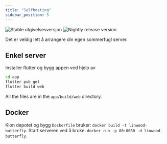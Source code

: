 ```yaml
---
title: "Selfhosting"
sidebar_position: 5
---
```


![Stable utgivelsesversjon](https://img.shields.io/badge/dynamic/yaml?color=c4840d&label=Stable&query=%24.version&url=https%3A%2F%2Fraw.githubusercontent.com%2FLinwoodDev%2Fbutterfly%2Fstable%2Fapp%2Fpubspec.yaml&style=for-the-badge) ![Nightly release version](https://img.shields.io/badge/dynamic/yaml?color=f7d28c&label=Nightly&query=%24.version&url=https%3A%2F%2Fraw.githubusercontent.com%2FLinwoodDev%2Fbutterfly%2Fnightly%2Fapp%2Fpubspec.yaml&style=for-the-badge)

Det er veldig lett å arrangere din egen sommerfugl server.

## Enkel server

Installer flutter og bygg appen ved hjelp av

```bash
cd app
flutter pub get
flutter build web
```

All the files are in the `app/build/web` directory.

## Docker

Klon depotet og bygg `Dockerfile` bruker: `docker build -t linwood-butterfly`. Start serveren ved å bruke: `docker run -p 80:8080 -d linwood-butterfly`.

